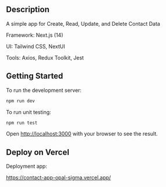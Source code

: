 ## Description

A simple app for Create, Read, Update, and Delete Contact Data

Framework: Next.js (14)

UI: Tailwind CSS, NextUI

Tools: Axios, Redux Toolkit, Jest

## Getting Started

To run the development server:

```bash
npm run dev
```

To run unit testing:

```bash
npm run test
```

Open [http://localhost:3000](http://localhost:3000) with your browser to see the result.

## Deploy on Vercel

Deployment app:

https://contact-app-opal-sigma.vercel.app/
